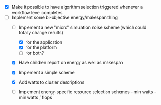   - [X] Make it possible to have algorithm selection triggered whenever a workflow level completes
  - [ ] Implement some bi-objective energy/makespan thing
    - [ ] Implement a new "micro" simulation noise scheme (which could totally change results)
        - [X] for the application
        - [X] for the platform
        - [ ] for both? 
    - [X] Have children report on energy as well as makespan
    - [X] Implement a simple scheme
    - [X] Add watts to cluster descriptions
    - [ ] Implement energy-specific resource selection schemes
            - min watts
            - min watts / flops
    
